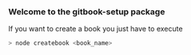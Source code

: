 

### Welcome to the gitbook-setup package

If you want to create a book you just have to execute

```bash
> node createbook <book_name>
```
